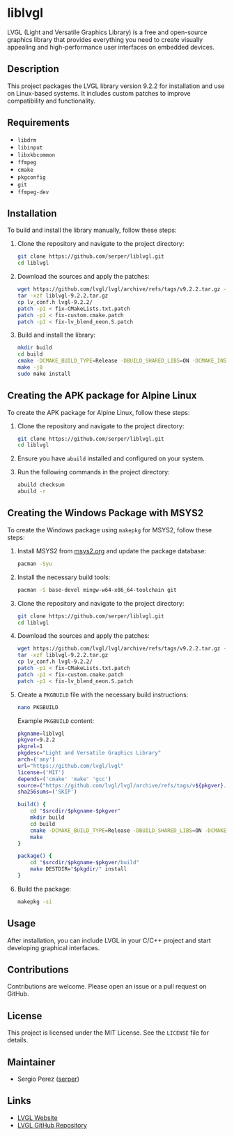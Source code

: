 # liblvgl

LVGL (Light and Versatile Graphics Library) is a free and open-source graphics library that provides everything you need to create visually appealing and high-performance user interfaces on embedded devices.

## Description

This project packages the LVGL library version 9.2.2 for installation and use on Linux-based systems. It includes custom patches to improve compatibility and functionality.

## Requirements

- `libdrm`
- `libinput`
- `libxkbcommon`
- `ffmpeg`
- `cmake`
- `pkgconfig`
- `git`
- `ffmpeg-dev`

## Installation

To build and install the library manually, follow these steps:

1. Clone the repository and navigate to the project directory:
    ```sh
    git clone https://github.com/serper/liblvgl.git
    cd liblvgl
    ```

2. Download the sources and apply the patches:
    ```sh
    wget https://github.com/lvgl/lvgl/archive/refs/tags/v9.2.2.tar.gz -O liblvgl-9.2.2.tar.gz
    tar -xzf liblvgl-9.2.2.tar.gz
    cp lv_conf.h lvgl-9.2.2/
    patch -p1 < fix-CMakeLists.txt.patch
    patch -p1 < fix-custom.cmake.patch
    patch -p1 < fix-lv_blend_neon.S.patch
    ```

3. Build and install the library:
    ```sh
    mkdir build
    cd build
    cmake -DCMAKE_BUILD_TYPE=Release -DBUILD_SHARED_LIBS=ON -DCMAKE_INSTALL_PREFIX=/usr -DLV_CONF_BUILD_DISABLE_DEMOS=0 -DLV_CONF_BUILD_DISABLE_EXAMPLES=0 ..
    make -j8
    sudo make install
    ```

## Creating the APK package for Alpine Linux

To create the APK package for Alpine Linux, follow these steps:

1. Clone the repository and navigate to the project directory:
    ```sh
    git clone https://github.com/serper/liblvgl.git
    cd liblvgl
    ```

2. Ensure you have `abuild` installed and configured on your system.

3. Run the following commands in the project directory:
    ```sh
    abuild checksum
    abuild -r
    ```

## Creating the Windows Package with MSYS2

To create the Windows package using `makepkg` for MSYS2, follow these steps:

1. Install MSYS2 from [msys2.org](https://www.msys2.org/) and update the package database:
    ```sh
    pacman -Syu
    ```

2. Install the necessary build tools:
    ```sh
    pacman -S base-devel mingw-w64-x86_64-toolchain git
    ```

3. Clone the repository and navigate to the project directory:
    ```sh
    git clone https://github.com/serper/liblvgl.git
    cd liblvgl
    ```
4. Download the sources and apply the patches:
    ```sh
    wget https://github.com/lvgl/lvgl/archive/refs/tags/v9.2.2.tar.gz -O liblvgl-9.2.2.tar.gz
    tar -xzf liblvgl-9.2.2.tar.gz
    cp lv_conf.h lvgl-9.2.2/
    patch -p1 < fix-CMakeLists.txt.patch
    patch -p1 < fix-custom.cmake.patch
    patch -p1 < fix-lv_blend_neon.S.patch
    ```

5. Create a `PKGBUILD` file with the necessary build instructions:
    ```sh
    nano PKGBUILD
    ```

    Example `PKGBUILD` content:
    ```sh
    pkgname=liblvgl
    pkgver=9.2.2
    pkgrel=1
    pkgdesc="Light and Versatile Graphics Library"
    arch=('any')
    url="https://github.com/lvgl/lvgl"
    license=('MIT')
    depends=('cmake' 'make' 'gcc')
    source=("https://github.com/lvgl/lvgl/archive/refs/tags/v${pkgver}.tar.gz")
    sha256sums=('SKIP')

    build() {
        cd "$srcdir/$pkgname-$pkgver"
        mkdir build
        cd build
        cmake -DCMAKE_BUILD_TYPE=Release -DBUILD_SHARED_LIBS=ON -DCMAKE_INSTALL_PREFIX=/usr ..
        make
    }

    package() {
        cd "$srcdir/$pkgname-$pkgver/build"
        make DESTDIR="$pkgdir/" install
    }
    ```

4. Build the package:
    ```sh
    makepkg -si
    ```

## Usage

After installation, you can include LVGL in your C/C++ project and start developing graphical interfaces.

## Contributions

Contributions are welcome. Please open an issue or a pull request on GitHub.

## License

This project is licensed under the MIT License. See the `LICENSE` file for details.

## Maintainer

- Sergio Perez ([serper](https://github.com/serper))

## Links

- [LVGL Website](https://lvgl.io)
- [LVGL GitHub Repository](https://github.com/lvgl/lvgl)